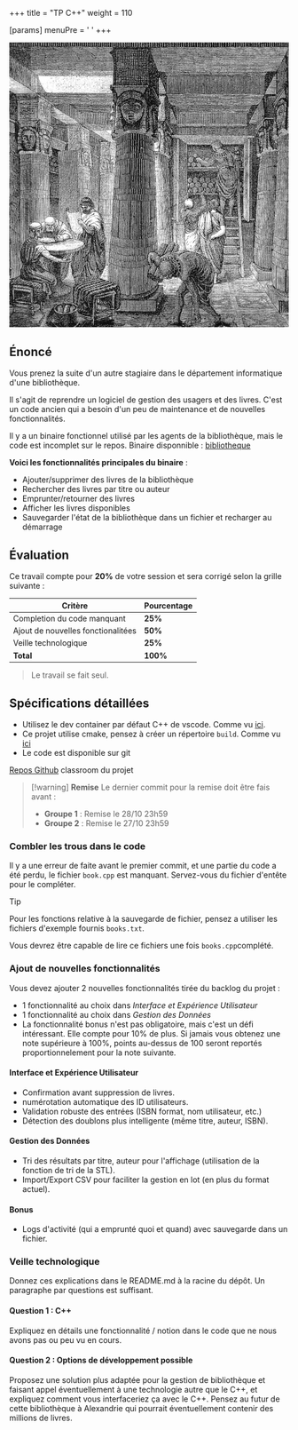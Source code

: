 +++
title = "TP C++"
weight = 110

[params]
  menuPre = '<i class="fa-solid fa-flask"></i> '
+++

![alt text](alexandrie.png?width=20vw)
## Énoncé

Vous prenez la suite d'un autre stagiaire dans le département informatique d'une bibliothèque.

Il s'agit de reprendre un logiciel de gestion des usagers et des livres. C'est un code ancien qui a besoin d'un peu de maintenance et de nouvelles fonctionnalités.

Il y a un binaire fonctionnel utilisé par les agents de la bibliothèque, mais le code est incomplet sur le repos.
Binaire disponnible : [bibliotheque](bibliotheque)


**Voici les fonctionnalités principales du binaire** :
- Ajouter/supprimer des livres de la bibliothèque
- Rechercher des livres par titre ou auteur
- Emprunter/retourner des livres
- Afficher les livres disponibles
- Sauvegarder l'état de la bibliothèque dans un fichier et recharger au démarrage

## Évaluation

Ce travail compte pour **20%** de votre session et sera corrigé selon la grille suivante :

|Critère|Pourcentage|
|---|---|
| Completion du code manquant | **25%** |
| Ajout de nouvelles fonctionalitées | **50%** |
| Veille technologique | **25%** |
|**Total**| **100%** |

> Le travail se fait seul.

## Spécifications détaillées

- Utilisez le dev container par défaut C++ de vscode. Comme vu [ici](../introduction/#un-premier-programme).
- Ce projet utilise cmake, pensez à créer un répertoire `build`. Comme vu [ici](../fonctions/#cmake)
- Le code est disponible sur git

[<i class="fa-brands fa-github"></i> Repos Github](https://classroom.github.com/a/c3m8ThN0) classroom du projet

> [!warning] **Remise**
> Le dernier commit pour la remise doit être fais avant :
> - **Groupe 1** : Remise le 28/10 23h59
> - **Groupe 2** : Remise le 27/10 23h59

### Combler les trous dans le code

Il y a une erreur de faite avant le premier commit, et une partie du code a été perdu, le fichier `book.cpp` est manquant. Servez-vous du fichier d'entête pour le compléter.

> [!tip]
> Pour les fonctions relative à la sauvegarde de fichier, pensez a utiliser les fichiers d'exemple fournis `books.txt`.
>
> Vous devrez être capable de lire ce fichiers une fois `books.cpp`complété.

### Ajout de nouvelles fonctionnalités

Vous devez ajouter 2 nouvelles fonctionnalités tirée du backlog du projet : 
- 1 fonctionnalité au choix dans *Interface et Expérience Utilisateur*
- 1 fonctionnalité au choix dans *Gestion des Données*
- La fonctionnalité bonus n'est pas obligatoire, mais c'est un défi intéressant. Elle compte pour 10% de plus. Si jamais vous obtenez une note supérieure à 100%, points au-dessus de 100 seront reportés proportionnelement pour la note suivante.

#### Interface et Expérience Utilisateur

- Confirmation avant suppression de livres.
- numérotation automatique des ID utilisateurs.
- Validation robuste des entrées (ISBN format, nom utilisateur, etc.)
- Détection des doublons plus intelligente (même titre, auteur, ISBN).

#### Gestion des Données

- Tri des résultats par titre, auteur pour l'affichage (utilisation de la fonction de tri de la STL).
- Import/Export CSV pour faciliter la gestion en lot (en plus du format actuel).

#### Bonus
- Logs d'activité (qui a emprunté quoi et quand) avec sauvegarde dans un fichier.

### Veille technologique
Donnez ces explications dans le README.md à la racine du dépôt. Un paragraphe par questions est suffisant.

#### Question 1 : C++
Expliquez en détails une fonctionnalité / notion dans le code que ne nous avons pas ou peu vu en cours.

#### Question 2 : Options de développement possible
Proposez une solution plus adaptée pour la gestion de bibliothèque et faisant appel éventuellement à une technologie autre que le C++, et expliquez comment vous interfaceriez ça avec le C++. Pensez au futur de cette bibliothèque à Alexandrie qui pourrait éventuellement contenir des millions de livres.